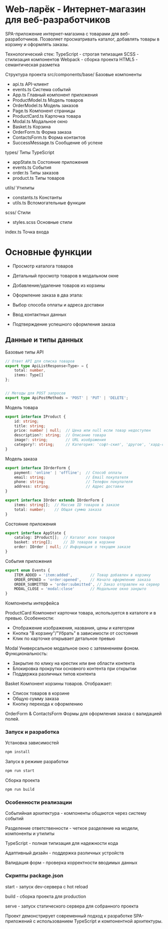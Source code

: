 # Web-ларёк - Интернет-магазин для веб-разработчиков
SPA-приложение интернет-магазина с товарами для веб-разработчиков. Позволяет просматривать каталог, добавлять товары в корзину и оформлять заказы.

Технологический стек:
TypeScript - строгая типизация
SCSS - стилизация компонентов
Webpack - сборка проекта
HTML5 - семантическая разметка

Структура проекта
src/components/base/     Базовые компоненты       
           
-  api.ts           API-клиент
- events.ts         Система событий
- App.ts            Главный компонент приложения
- ProductModel.ts   Модель товаров
- OrderModel.ts     Модель заказов
- Page.ts           Компонент страницы
- ProductCard.ts    Карточка товара
- Modal.ts          Модальное окно
- Basket.ts         Корзина
- OrderForm.ts      Форма заказа
- ContactsForm.ts   Форма контактов
- SuccessMessage.ts Сообщение об успехе

types/              Типы TypeScript
- appState.ts       Состояние приложения
- events.ts         События
- order.ts          Типы заказов
- product.ts        Типы товаров

utils/              Утилиты
- constants.ts      Константы
- utils.ts          Вспомогательные функции

scss/               Стили
- styles.scss       Основные стили

index.ts            Точка входа


# Основные функции
- Просмотр каталога товаров

- Детальный просмотр товаров в модальном окне

- Добавление/удаление товаров из корзины

- Оформление заказа в два этапа:

- Выбор способа оплаты и адреса доставки

- Ввод контактных данных

- Подтверждение успешного оформления заказа

## Данные и типы данных
Базовые типы API
```typescript
// Ответ API для списка товаров
export type ApiListResponse<Type> = {
    total: number,
    items: Type[]
};


// Методы для POST запросов
export type ApiPostMethods = 'POST' | 'PUT' | 'DELETE';
```
Модель товара
```typescript
export interface IProduct {
    id: string;
    title: string;
    price: number | null;  // Цена или null если товар недоступен
    description?: string;  // Описание товара
    image?: string;        // URL изображения
    category?: string;     // Категория: 'софт-скил', 'другое', 'хард-скил' и др.
}
```
Модель заказа
```typescript
export interface IOrderForm {
    payment: 'online' | 'offline';  // Способ оплаты
    email: string;                  // Email покупателя
    phone: string;                  // Телефон покупателя
    address: string;                // Адрес доставки
}

export interface IOrder extends IOrderForm {
    items: string[];  // Массив ID товаров в заказе
    total: number;    // Общая сумма заказа
}
```
Состояние приложения
```typescript
export interface AppState {
    catalog: IProduct[];  // Каталог всех товаров
    basket: string[];     // ID товаров в корзине
    order: IOrder | null; // Информация о текущем заказе
}
```
События приложения
```typescript
export enum Events {
    ITEM_ADDED = 'item:added',        // Товар добавлен в корзину
    ORDER_OPENED = 'order:opened',    // Начато оформление заказа
    ORDER_SUBMITTED = 'order:submitted', // Заказ отправлен на сервер
    MODAL_CLOSE = 'modal:close'       // Модальное окно закрыто
}
```
Компоненты интерфейса

ProductCard
Компонент карточки товара, используется в каталоге и в превью.
Особенности:
- Отображение изображения, названия, цены и категории
- Кнопка "В корзину"/"Убрать" в зависимости от состояния
- Клик по карточке открывает детальное превью

Modal
Универсальное модальное окно с затемнением фоном.
Функциональность:
- Закрытие по клику на крестик или вне области контента
- Блокировка прокрутки основного контента при открытии
- Поддержка различных типов контента

Basket
Компонент корзины товаров.
Отображает:
- Список товаров в корзине
- Общую сумму заказа
- Кнопку перехода к оформлению

OrderForm & ContactsForm
Формы для оформления заказа с валидацией полей.

### Запуск и разработка
Установка зависимостей
```bash
npm install
```
Запуск в режиме разработки
```bash
npm run start
```
Сборка проекта
```bash
npm run build
```
### Особенности реализации
Событийная архитектура - компоненты общаются через систему событий

Разделение ответственности - четкое разделение на модели, компоненты и утилиты

TypeScript - полная типизация для надежности кода

Адаптивный дизайн - поддержка различных устройств

Валидация форм - проверка корректности вводимых данных

### Скрипты package.json
start - запуск dev-сервера с hot reload

build - сборка проекта для production

serve - запуск статического сервера для собранного проекта

Проект демонстрирует современный подход к разработке SPA-приложений с использованием TypeScript и компонентной архитектуры.